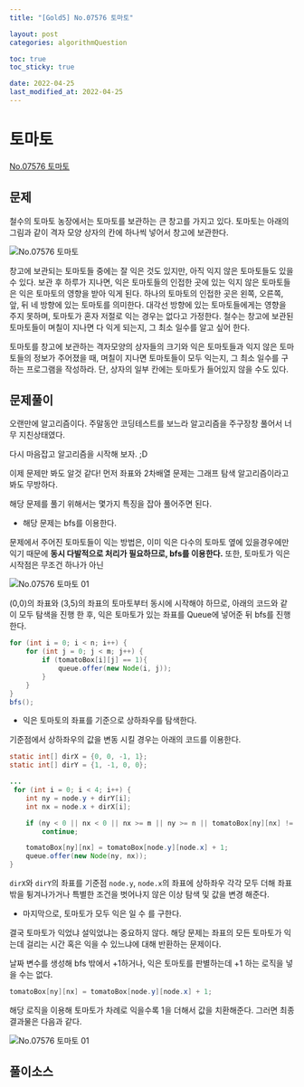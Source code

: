 ```yaml
---
title: "[Gold5] No.07576 토마토"

layout: post
categories: algorithmQuestion

toc: true
toc_sticky: true

date: 2022-04-25
last_modified_at: 2022-04-25
---
```


# 토마토

[No.07576 토마토](https://www.acmicpc.net/problem/7576)

## 문제

철수의 토마토 농장에서는 토마토를 보관하는 큰 창고를 가지고 있다. 토마토는 아래의 그림과 같이 격자 모양 상자의 칸에 하나씩 넣어서 창고에 보관한다.

![No.07576 토마토]({{site.url}}/public/image/2022/2022-04-25/tomato.png)

창고에 보관되는 토마토들 중에는 잘 익은 것도 있지만, 아직 익지 않은 토마토들도 있을 수 있다. 보관 후 하루가 지나면, 익은 토마토들의 인접한 곳에 있는 익지 않은 토마토들은 익은 토마토의 영향을 받아 익게 된다. 하나의 토마토의 인접한 곳은 왼쪽, 오른쪽, 앞, 뒤 네 방향에 있는 토마토를 의미한다. 대각선 방향에 있는 토마토들에게는 영향을 주지 못하며, 토마토가 혼자 저절로 익는 경우는 없다고 가정한다. 철수는 창고에 보관된 토마토들이 며칠이 지나면 다 익게 되는지, 그 최소 일수를 알고 싶어 한다.

토마토를 창고에 보관하는 격자모양의 상자들의 크기와 익은 토마토들과 익지 않은 토마토들의 정보가 주어졌을 때, 며칠이 지나면 토마토들이 모두 익는지, 그 최소 일수를 구하는 프로그램을 작성하라. 단, 상자의 일부 칸에는 토마토가 들어있지 않을 수도 있다.

## 문제풀이

오랜만에 알고리즘이다. 주말동안 코딩테스트를 보느라 알고리즘을 주구장창 풀어서 너무 지친상태였다.

다시 마음잡고 알고리즘을 시작해 보자. ;D

이제 문제만 봐도 알것 같다! 먼저 좌표와 2차배열 문제는 그래프 탐색 알고리즘이라고 봐도 무방하다.

해당 문제를 풀기 위해서는 몇가지 특징을 잡아 풀어주면 된다.

- 해당 문제는 bfs를 이용한다.

문제에서 주어진 토마토들이 익는 방법은, 이미 익은 다수의 토마토 옆에 있을경우에만 익기 때문에 **동시 다발적으로 처리가 필요하므로, bfs를 이용한다.**  또한, 토마토가 익은 시작점은 무조건 하나가 아닌

![No.07576 토마토 01]({{site.url}}/public/image/2022/2022-04-25/tomato01.png)

(0,0)의 좌표와 (3,5)의 좌표의 토마토부터 동시에 시작해야 하므로, 아래의 코드와 같이 모두 탐색을 진행 한 후, 익은 토마토가 있는 좌표를 Queue에 넣어준 뒤 bfs를 진행한다.

```java
for (int i = 0; i < n; i++) {
    for (int j = 0; j < m; j++) {
        if (tomatoBox[i][j] == 1){
            queue.offer(new Node(i, j));
        }
    }
}
bfs();
```

- 익은 토마토의 좌표를 기준으로 상하좌우를 탐색한다.

기준점에서 상하좌우의 값을 변동 시킬 경우는 아래의 코드를 이용한다.

```java
static int[] dirX = {0, 0, -1, 1};
static int[] dirY = {1, -1, 0, 0};

...
 for (int i = 0; i < 4; i++) {
    int ny = node.y + dirY[i];
    int nx = node.x + dirX[i];

    if (ny < 0 || nx < 0 || nx >= m || ny >= n || tomatoBox[ny][nx] != 0)
        continue;

    tomatoBox[ny][nx] = tomatoBox[node.y][node.x] + 1;
    queue.offer(new Node(ny, nx));
}
```

`dirX`와 `dirY`의 좌표를 기준점 `node.y`, `node.x`의 좌표에 상하좌우 각각 모두 더해 좌표 밖을 튕겨나가거나 특별한 조건을 벗어나지 않은 이상 탐색 및 값을 변경 해준다.

- 마지막으로, 토마토가 모두 익은 일 수 를 구한다.

결국 토마토가 익었냐 설익었냐는 중요하지 않다. 해당 문제는 좌표의 모든 토마토가 익는데 걸리는 시간 혹은 익을 수 있느냐에 대해 반환하는 문제이다.

날짜 변수를 생성해 bfs 밖에서 +1하거나, 익은 토마토를 판별하는데 +1 하는 로직을 넣을 수는 없다.

```java
tomatoBox[ny][nx] = tomatoBox[node.y][node.x] + 1;
```

해당 로직을 이용해 토마토가 차례로 익을수록 1을 더해서 값을 치환해준다. 그러면 최종 결과물은 다음과 같다.

![No.07576 토마토 01]({{site.url}}/public/image/2022/2022-04-25/tomato02.png)

## 풀이소스

<script src="https://gist.github.com/dh37789/4cb4ec3b46de89f70e8d8b0d0153f1be.js"></script>










